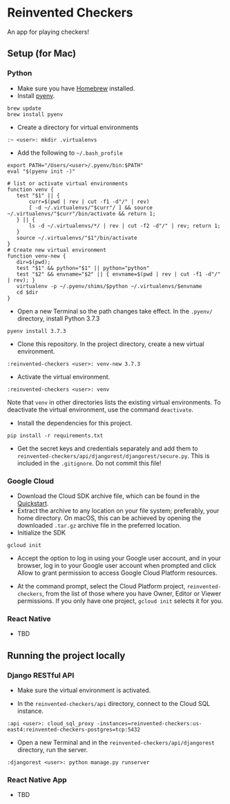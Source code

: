 # Reinvented Checkers

An app for playing checkers!

## Setup (for Mac)

### Python

- Make sure you have [Homebrew](https://brew.sh/) installed.
- Install [pyenv](https://github.com/pyenv/pyenv).

```
brew update
brew install pyenv
```

- Create a directory for virtual environments

```
:~ <user>: mkdir .virtualenvs
```

- Add the following to `~/.bash_profile`

```
export PATH="/Users/<user>/.pyenv/bin:$PATH"
eval "$(pyenv init -)"

# list or activate virtual environments
function venv {
   test "$1" || {
       curr=$(pwd | rev | cut -f1 -d"/" | rev)
       [ -d ~/.virtualenvs/"$curr"/ ] && source ~/.virtualenvs/"$curr"/bin/activate && return 1;
   } || {
       ls -d ~/.virtualenvs/*/ | rev | cut -f2 -d"/" | rev; return 1;
   }
   source ~/.virtualenvs/"$1"/bin/activate
}
# Create new virtual environment
function venv-new {
   dir=$(pwd);
   test "$1" && python="$1" || python="python"
   test "$2" && envname="$2" || { envname=$(pwd | rev | cut -f1 -d"/" | rev); }
   virtualenv -p ~/.pyenv/shims/$python ~/.virtualenvs/$envname
   cd $dir
}
```

- Open a new Terminal so the path changes take effect. In the `.pyenv/` directory, install Python 3.7.3

```
pyenv install 3.7.3
```

- Clone this repository. In the project directory, create a new virtual environment.

```
:reinvented-checkers <user>: venv-new 3.7.3
```

- Activate the virtual environment.

```
:reinvented-checkers <user>: venv
```

Note that `venv` in other directories lists the existing virtual environments. To deactivate the virtual environment, use the command `deactivate`.

- Install the dependencies for this project.

```
pip install -r requirements.txt
```

- Get the secret keys and credentials separately and add them to `reinvented-checkers/api/djangorest/djangorest/secure.py`. This is included in the `.gitignore`. Do not commit this file!

### Google Cloud

- Download the Cloud SDK archive file, which can be found in the [Quickstart](https://cloud.google.com/sdk/docs/quickstart-macos).
- Extract the archive to any location on your file system; preferably, your home directory. On macOS, this can be achieved by opening the downloaded `.tar.gz` archive file in the preferred location.
- Initialize the SDK

```
gcloud init
```

- Accept the option to log in using your Google user account, and in your browser, log in to your Google user account when prompted and click Allow to grant permission to access Google Cloud Platform resources.

- At the command prompt, select the Cloud Platform project, `reinvented-checkers`, from the list of those where you have Owner, Editor or Viewer permissions. If you only have one project, `gcloud init` selects it for you.

### React Native

- TBD

## Running the project locally

### Django RESTful API

- Make sure the virtual environment is activated.

- In the `reinvented-checkers/api` directory, connect to the Cloud SQL instance.

```
:api <user>: cloud_sql_proxy -instances=reinvented-checkers:us-east4:reinvented-checkers-postgres=tcp:5432
```

- Open a new Terminal and in the `reinvented-checkers/api/djangorest` directory, run the server.

```
:djangorest <user>: python manage.py runserver
```

### React Native App

- TBD
